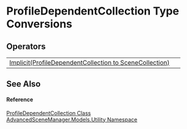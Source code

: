 # ProfileDependentCollection Type Conversions




## Operators
<table>
<tr>
<td><a href="M_AdvancedSceneManager_Models_Utility_ProfileDependentCollection_op_Implicit">Implicit(ProfileDependentCollection to SceneCollection)</a></td>
<td> </td></tr>
</table>

## See Also


#### Reference
<a href="T_AdvancedSceneManager_Models_Utility_ProfileDependentCollection">ProfileDependentCollection Class</a>  
<a href="N_AdvancedSceneManager_Models_Utility">AdvancedSceneManager.Models.Utility Namespace</a>  
